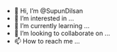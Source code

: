 - 👋 Hi, I’m @SupunDilsan
- 👀 I’m interested in ...
- 🌱 I’m currently learning ...
- 💞️ I’m looking to collaborate on ...
- 📫 How to reach me ...

<!---
SupunDilsan/SupunDilsan is a ✨ special ✨ repository because its `README.md` (this file) appears on your GitHub profile.
You can click the Preview link to take a look at your changes.
--->
